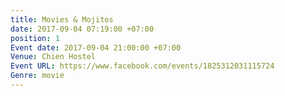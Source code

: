 ```yaml
---
title: Movies & Mojitos
date: 2017-09-04 07:19:00 +07:00
position: 1
Event date: 2017-09-04 21:00:00 +07:00
Venue: Chien Hostel
Event URL: https://www.facebook.com/events/1825312031115724
Genre: movie
---
```


